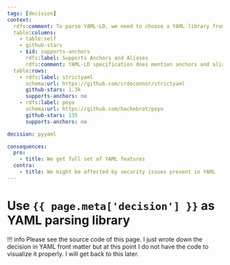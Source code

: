 ```yaml
---
tags: [decision]
context:
  rdfs:comment: To parse YAML-LD, we need to choose a YAML library from ones available.
  table:columns:
    - table:self
    - github-stars
    - $id: supports-anchors
      rdfs:label: Supports Anchors and Aliases
      rdfs:comment: YAML-LD specification does mention anchors and aliases, and I would not want at this point to start a discussion to ban them from the spec. Thus we need the YAML library of choice to support those.
  table:rows:
    - rdfs:label: strictyaml
      schema:url: https://github.com/crdoconnor/strictyaml
      github-stars: 1.3k
      supports-anchors: no
    - rdfs:label: poyo
      schema:url: https://github.com/hackebrot/poyo
      github-stars: 135
      supports-anchors: no

decision: pyyaml

consequences:
  pro:
    - title: We get full set of YAML features
  contra:
    - title: We might be affected by security issues present in YAML
---
```


# Use `{{ page.meta['decision'] }}` as YAML parsing library

!!! info
    Please see the source code of this page. I just wrote down the decision in YAML front matter but at this point I do not have the code to visualize it properly. I will get back to this later.
